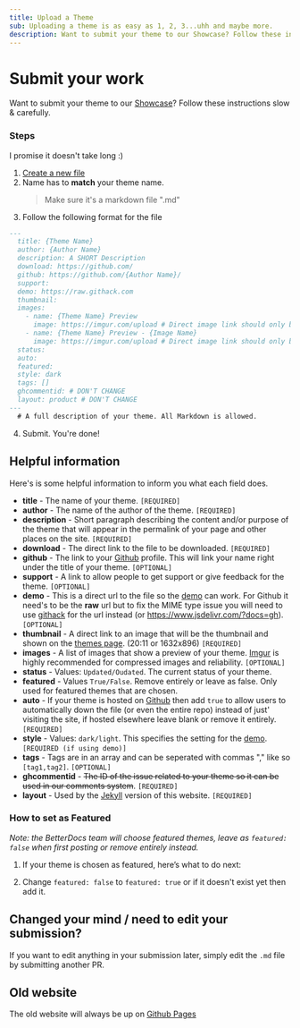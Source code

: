 ```yaml
---
title: Upload a Theme
sub: Uploading a theme is as easy as 1, 2, 3...uhh and maybe more.
description: Want to submit your theme to our Showcase? Follow these instructions slow & carefully to get your theme featured for free!
---
```

# Submit your work
Want to submit your theme to our [Showcase](https://betterdocs.us/themes/)? Follow these instructions slow & carefully.

### Steps
I promise it doesn't take long :)

1. [Create a new file](https://github.com/MrRobotjs/BetterDocs-React/new/master/src/themes)
2. Name has to **match** your theme name. 
    > Make sure it's a markdown file ".md"
3. Follow the following format for the file
```md
---
  title: {Theme Name}
  author: {Author Name}
  description: A SHORT Description
  download: https://github.com/
  github: https://github.com/{Author Name}/
  support:
  demo: https://raw.githack.com
  thumbnail:
  images:
    - name: {Theme Name} Preview
      image: https://imgur.com/upload # Direct image link should only be used here. Imgur isn't required but if it isn't used then further inspection will happen
    - name: {Theme Name} Preview - {Image Name}
      image: https://imgur.com/upload # Direct image link should only be used here. Imgur isn't required but if it isn't used then further inspection will happen
  status:
  auto:
  featured: 
  style: dark
  tags: []
  ghcommentid: # DON'T CHANGE
  layout: product # DON'T CHANGE
---
  # A full description of your theme. All Markdown is allowed.
```
  4. Submit. You're done!

## Helpful information
Here's is some helpful information to inform you what each field does.
  - **title** - The name of your theme. `[REQUIRED]`
  - **author** - The name of the author of the theme. `[REQUIRED]`
  - **description** - Short paragraph describing the content and/or purpose of the theme that will appear in the permalink of your page and other places on the site. `[REQUIRED]`
  - **download** - The direct link to the file to be downloaded. `[REQUIRED]`
  - **github** - The link to your [Github](https://github.com/) profile. This will link your name right under the title of your theme. `[OPTIONAL]`
  - **support** - A link to allow people to get support or give feedback for the theme. `[OPTIONAL]`
  - **demo** - This is a direct url to the file so the [demo](https://betterdocs.us/demo/dark.html?theme=INSERT-URL-HERE) can work. For Github it need's to be the **raw** url but to fix the MIME type issue you will need to use [githack](https://raw.githack.com) for the url instead (or https://www.jsdelivr.com/?docs=gh). `[OPTIONAL]`
  - **thumbnail** - A direct link to an image that will be the thumbnail and shown on the [themes page](https://betterdocs.us/themes/). (20:11 or 1632x896) `[REQUIRED]`
  - **images** - A list of images that show a preview of your theme. [Imgur](https://imgur.com) is highly recommended for compressed images and reliability. `[OPTIONAL]`
  - **status** - Values: `Updated/Oudated`. The current status of your theme.
  - **featured** - Values `True/False`. Remove entirely or leave as false. Only used for featured themes that are chosen.
  - **auto** - If your theme is hosted on [Github](https://github.com) then add `true` to allow users to automatically down the file (or even the entire repo) instead of just' visiting the site, if hosted elsewhere leave blank or remove it entirely. `[REQUIRED]`
  - **style** - Values: `dark/light`. This specifies the setting for the [demo](https://betterdocs.us). `[REQUIRED (if using demo)]`
  - **tags** - Tags are in an array and can be seperated with commas "," like so `[tag1,tag2]`. `[OPTIONAL]`
  - **ghcommentid** - ~~The ID of the issue related to your theme so it can be used in our comments system~~. `[REQUIRED]` 
  - **layout** - Used by the [Jekyll](https://github.com//MrRobotjs/BetterDocs/) version of this website. `[REQUIRED]` 

### How to set as Featured
*Note: the BetterDocs team will choose featured themes, leave as `featured: false` when first posting or remove entirely instead.*

  1. If your theme is chosen as featured, here’s what to do next:

  2. Change `featured: false` to `featured: true` or if it doesn't exist yet then add it.

## Changed your mind / need to edit your submission?
If you want to edit anything in your submission later, simply edit the `.md` file by submitting another PR.

## Old website
The old website will always be up on [Github Pages](https://betterdocs.netlify.com/)